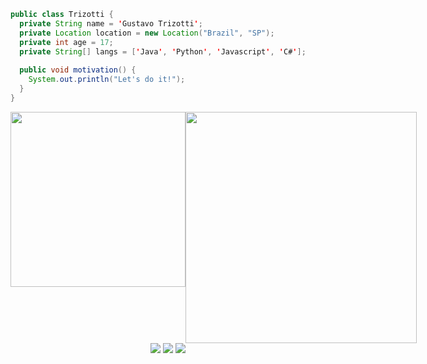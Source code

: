 ```java
public class Trizotti {
  private String name = 'Gustavo Trizotti';
  private Location location = new Location("Brazil", "SP");
  private int age = 17;
  private String[] langs = ['Java', 'Python', 'Javascript', 'C#'];
  
  public void motivation() {
    System.out.println("Let's do it!");
  }
}
```

<div style="display: flex; flex-direction: row; flex: 1" align="center"> 
  <img src="https://github-readme-stats.vercel.app/api/top-langs/?username=GustavoTrizotti&layout=compact&theme=dracula" width="280em"/>
  <img src="https://github-readme-stats.vercel.app/api?username=GustavoTrizotti&show_icons=true&theme=dracula"  width="370em"/>
</div>

<div align="center">
  <a href="https://www.instagram.com/gustavo.trizott1/"><img src="https://img.shields.io/badge/Instagram-%23E4405F.svg?style=for-the-badge&logo=Instagram&logoColor=white"/></a>
  <a href="https://www.linkedin.com/in/gustavo-trizotti-83b05b268/"><img src="https://img.shields.io/badge/linkedin-%230077B5.svg?style=for-the-badge&logo=linkedin&logoColor=white"/></a>
  <a href="https://twitter.com/GustavoTrizott1"><img src="https://img.shields.io/badge/Twitter-%231DA1F2.svg?style=for-the-badge&logo=Twitter&logoColor=white"/></a>
<div>
